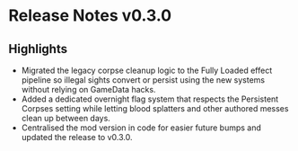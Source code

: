 # Release Notes v0.3.0

## Highlights
- Migrated the legacy corpse cleanup logic to the Fully Loaded effect pipeline so illegal sights convert or persist using the new systems without relying on GameData hacks.
- Added a dedicated overnight flag system that respects the Persistent Corpses setting while letting blood splatters and other authored messes clean up between days.
- Centralised the mod version in code for easier future bumps and updated the release to v0.3.0.
